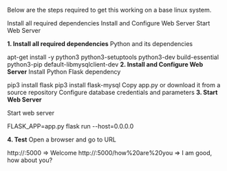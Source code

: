 Below are the steps required to get this working on a base linux system.

Install all required dependencies
Install and Configure Web Server
Start Web Server

**1. Install all required dependencies**
Python and its dependencies

apt-get install -y python3 python3-setuptools python3-dev build-essential python3-pip default-libmysqlclient-dev
**2. Install and Configure Web Server**
Install Python Flask dependency

pip3 install flask
pip3 install flask-mysql
Copy app.py or download it from a source repository
Configure database credentials and parameters
**3. Start Web Server**

Start web server

FLASK_APP=app.py flask run --host=0.0.0.0

**4. Test**
Open a browser and go to URL

http://<IP>:5000                            => Welcome
http://<IP>:5000/how%20are%20you            => I am good, how about you?
